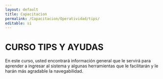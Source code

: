 ```yaml
---
layout: default
title: Capacitacion
permalink: /Capacitacion/Operatividad/tips/
editable: si
---
```


# CURSO TIPS Y AYUDAS


En este curso, usted encontrará información general que le servirá para aprender a ingresar al sistema y algunas herramientas que le facilitarán y le harán más agradable la navegabilidad.



